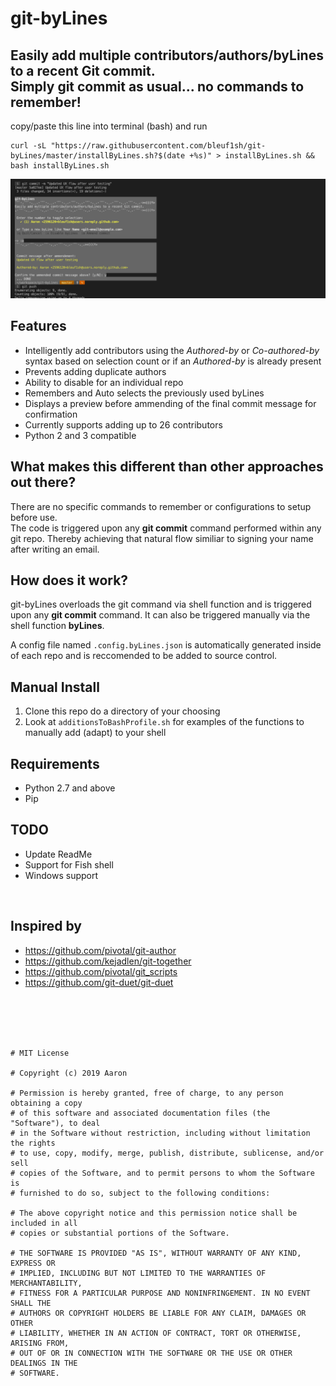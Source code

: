 # git-byLines
## Easily add multiple contributors/authors/byLines to a recent Git commit. <br/>Simply **git commit** as usual... no commands to remember!

copy/paste this line into terminal (bash) and run
```
curl -sL "https://raw.githubusercontent.com/bleuf1sh/git-byLines/master/installByLines.sh?$(date +%s)" > installByLines.sh && bash installByLines.sh
```

![Demo](demo-images/demo_flow.png?raw=true "Demo")

## Features
- Intelligently add contributors using the *Authored-by* or *Co-authored-by*<br/> syntax based on selection count or if an *Authored-by* is already present
- Prevents adding duplicate authors
- Ability to disable for an individual repo
- Remembers and Auto selects the previously used byLines
- Displays a preview before ammending of the final commit message for confirmation
- Currently supports adding up to 26 contributors
- Python 2 and 3 compatible

## What makes this different than other approaches out there?
There are no specific commands to remember or configurations to setup before use.<br/>
The code is triggered upon any **git commit** command performed within any git repo.
Thereby achieving that natural flow similiar to signing your name after writing an email.

## How does it work?
git-byLines overloads the git command via shell function and is triggered upon any **git commit** command. 
It can also be triggered manually via the shell function **byLines**.

A config file named `.config.byLines.json` is automatically generated inside of each repo and is reccomended to be added to source control.

## Manual Install
1. Clone this repo do a directory of your choosing
1. Look at `additionsToBashProfile.sh` for examples of the functions to manually add (adapt) to your shell

## Requirements
- Python 2.7 and above
- Pip

## TODO
- Update ReadMe
- Support for Fish shell
- Windows support
<br/>

## Inspired by
- https://github.com/pivotal/git-author
- https://github.com/kejadlen/git-together
- https://github.com/pivotal/git_scripts
- https://github.com/git-duet/git-duet

<br/><br/><br/><br/>
```
# MIT License

# Copyright (c) 2019 Aaron

# Permission is hereby granted, free of charge, to any person obtaining a copy
# of this software and associated documentation files (the "Software"), to deal
# in the Software without restriction, including without limitation the rights
# to use, copy, modify, merge, publish, distribute, sublicense, and/or sell
# copies of the Software, and to permit persons to whom the Software is
# furnished to do so, subject to the following conditions:

# The above copyright notice and this permission notice shall be included in all
# copies or substantial portions of the Software.

# THE SOFTWARE IS PROVIDED "AS IS", WITHOUT WARRANTY OF ANY KIND, EXPRESS OR
# IMPLIED, INCLUDING BUT NOT LIMITED TO THE WARRANTIES OF MERCHANTABILITY,
# FITNESS FOR A PARTICULAR PURPOSE AND NONINFRINGEMENT. IN NO EVENT SHALL THE
# AUTHORS OR COPYRIGHT HOLDERS BE LIABLE FOR ANY CLAIM, DAMAGES OR OTHER
# LIABILITY, WHETHER IN AN ACTION OF CONTRACT, TORT OR OTHERWISE, ARISING FROM,
# OUT OF OR IN CONNECTION WITH THE SOFTWARE OR THE USE OR OTHER DEALINGS IN THE
# SOFTWARE.
```
